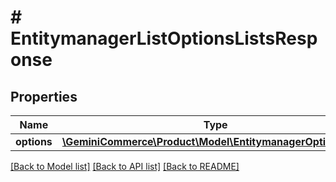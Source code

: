 # # EntitymanagerListOptionsListsResponse


## Properties 


Name | Type | Description | Notes
------------ | ------------- | ------------- | -------------
**options**| [**\GeminiCommerce\Product\Model\EntitymanagerOptionsList[]**](EntitymanagerOptionsList.md) |   | [optional]


[[Back to Model list]](../../README.md#models) [[Back to API list]](../../README.md#endpoints) [[Back to README]](../../README.md)

